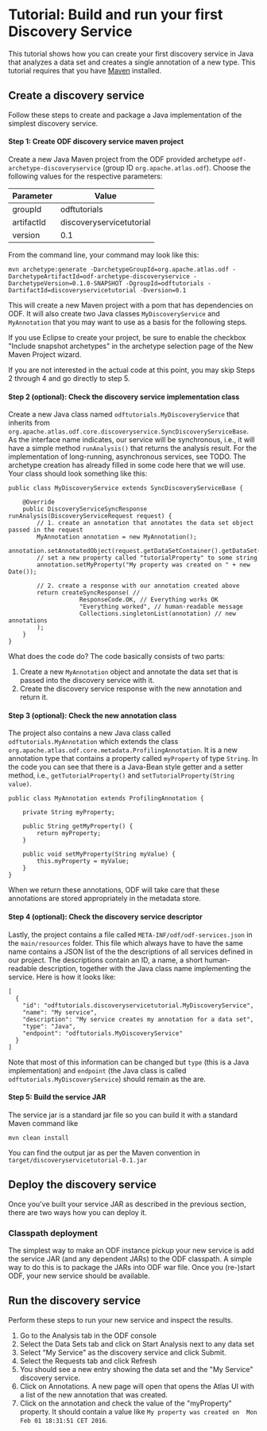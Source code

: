 <!--
  ~ Licensed to the Apache Software Foundation (ASF) under one
  ~ or more contributor license agreements.  See the NOTICE file
  ~ distributed with this work for additional information
  ~ regarding copyright ownership.  The ASF licenses this file
  ~ to you under the Apache License, Version 2.0 (the
  ~ "License"); you may not use this file except in compliance
  ~ with the License.  You may obtain a copy of the License at
  ~
  ~     http://www.apache.org/licenses/LICENSE-2.0
  ~
  ~ Unless required by applicable law or agreed to in writing, software
  ~ distributed under the License is distributed on an "AS IS" BASIS,
  ~ WITHOUT WARRANTIES OR CONDITIONS OF ANY KIND, either express or implied.
  ~ See the License for the specific language governing permissions and
  ~ limitations under the License.
  -->

# Tutorial: Build and run your first Discovery Service
This tutorial shows how you can create your first discovery service in Java that analyzes a data set and creates a single annotation of a new type.
This tutorial requires that you have [Maven](http://maven.apache.org/) installed.


## Create a discovery service
Follow these steps to create and package a Java implementation of the simplest discovery service.

#### Step 1: Create ODF discovery service maven project
Create a new Java Maven project from the ODF provided archetype ``odf-archetype-discoveryservice`` (group ID ``org.apache.atlas.odf``).
Choose the following values for the respective parameters:

| Parameter | Value                    |
|-----------|--------------------------|
|groupId    | odftutorials             |
|artifactId | discoveryservicetutorial |
|version    | 0.1                      |


From the command line, your command may look like this:

	mvn archetype:generate -DarchetypeGroupId=org.apache.atlas.odf -DarchetypeArtifactId=odf-archetype-discoveryservice -DarchetypeVersion=0.1.0-SNAPSHOT -DgroupId=odftutorials -DartifactId=discoveryservicetutorial -Dversion=0.1

This will create a new Maven project with a pom that has dependencies on ODF.
It will also create two Java classes ``MyDiscoveryService`` and ``MyAnnotation``
that you may want to use as a basis for the following steps.

If you use Eclipse to create your project, be sure to enable the checkbox "Include snapshot archetypes" in the
archetype selection page of the New Maven Project wizard.

If you are not interested in the actual code at this point, you may skip Steps 2 through 4 and go directly
to step 5.

#### Step 2 (optional): Check the discovery service implementation class
Create a new Java class named ``odftutorials.MyDiscoveryService`` that inherits from `org.apache.atlas.odf.core.discoveryservice.SyncDiscoveryServiceBase`.
As the interface name indicates, our service will be synchronous, i.e., it will have a simple method ``runAnalysis()`` that returns
the analysis result. For the implementation of long-running, asynchronous services, see TODO.
The archetype creation has already filled in some code here that we will use. Your class
should look something like this:

	public class MyDiscoveryService extends SyncDiscoveryServiceBase {

		@Override
		public DiscoveryServiceSyncResponse runAnalysis(DiscoveryServiceRequest request) {
			// 1. create an annotation that annotates the data set object passed in the request
			MyAnnotation annotation = new MyAnnotation();
			annotation.setAnnotatedObject(request.getDataSetContainer().getDataSet().getReference());
			// set a new property called "tutorialProperty" to some string
			annotation.setMyProperty("My property was created on " + new Date());

			// 2. create a response with our annotation created above
			return createSyncResponse( //
						ResponseCode.OK, // Everything works OK
						"Everything worked", // human-readable message
						Collections.singletonList(annotation) // new annotations
			);
		}
	}

What does the code do?
The code basically consists of two parts:

1. Create a new ``MyAnnotation`` object and annotate the data set that is passed into
the discovery service with it.
2. Create the discovery service response with the new annotation and return it.


#### Step 3 (optional): Check the new annotation class
The project also contains a new Java class called ``odftutorials.MyAnnotation``
which extends the class ``org.apache.atlas.odf.core.metadata.ProfilingAnnotation``.
It is a new annotation type that contains a property called ``myProperty`` of type ``String``.
In the code you can see that there is a Java-Bean style getter and a setter method, i.e., ``getTutorialProperty()`` and
``setTutorialProperty(String value)``.

	public class MyAnnotation extends ProfilingAnnotation {

		private String myProperty;

		public String getMyProperty() {
			return myProperty;
		}

		public void setMyProperty(String myValue) {
			this.myProperty = myValue;
		}
	}

When we return these annotations, ODF will take care that these annotations are stored
appropriately in the metadata store.


#### Step 4 (optional): Check the discovery service descriptor
Lastly, the project contains a file called ``META-INF/odf/odf-services.json``
in the ``main/resources`` folder. This file which always have to have the same
name contains a JSON list of the the descriptions of all services defined in our project.
The descriptions contain an ID, a name, a short human-readable description, together
with the Java class name implementing the service. Here is how it looks like:

	[
	  {
		"id": "odftutorials.discoveryservicetutorial.MyDiscoveryService",
		"name": "My service",
		"description": "My service creates my annotation for a data set",
		"type": "Java",
		"endpoint": "odftutorials.MyDiscoveryService"
	  }
	]

Note that most of this information can be changed but ``type`` (this is a Java implementation)
and ``endpoint`` (the Java class is called ``odftutorials.MyDiscoveryService``)
should remain as the are.

#### Step 5: Build the service JAR
The service jar is a standard jar file so you can build it with a standard Maven command like

	mvn clean install

You can find the output jar as per the Maven convention in
``target/discoveryservicetutorial-0.1.jar``


## Deploy the discovery service
Once you've built your service JAR as described in the previous section, there are two ways
how you can deploy it.

### Classpath deployment
The simplest way to make an ODF instance pickup your new service is add the service JAR (and
any dependent JARs) to the ODF classpath. A simple way to do this is to package the JARs into
ODF war file. Once you (re-)start ODF, your new service should be available.

## Run the discovery service

Perform these steps to run your new service and inspect the results.

1. Go to the Analysis tab in the ODF console
2. Select the Data Sets tab and click on Start Analysis next to any data set
3. Select "My Service" as the discovery service and click Submit.
4. Select the Requests tab and click Refresh
5. You should see a new entry showing the data set and the "My Service" discovery service.
6. Click on Annotations. A new page will open that opens the Atlas UI with a list of the new
annotation that was created.
7. Click on the annotation and check the value of the "myProperty" property. It should contain
a value like ``My property was created on  Mon Feb 01 18:31:51 CET 2016``.
